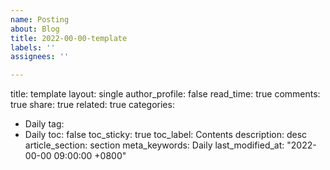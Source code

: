 ```yaml
---
name: Posting
about: Blog
title: 2022-00-00-template
labels: ''
assignees: ''

---
```


title: template
layout: single
author_profile: false
read_time: true
comments: true
share: true
related: true
categories:
  - Daily
tag:
  - Daily
toc: false
toc_sticky: true
toc_label: Contents
description: desc
article_section: section
meta_keywords: Daily
last_modified_at: "2022-00-00 09:00:00 +0800"
